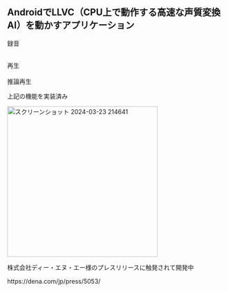 <h2>AndroidでLLVC（CPU上で動作する高速な声質変換AI）を動かすアプリケーション</h2>
<p>録音</p>
<br>再生</br>
<br>推論再生</br>

上記の機能を実装済み

<img width="348" alt="スクリーンショット 2024-03-23 214641" src="https://github.com/mkt11/AIzundaRoid/assets/63161190/ca006cd9-fb29-4efb-97c9-76b9908fb4a7">

<p>株式会社ディー・エヌ・エー様のプレスリリースに触発されて開発中</p>
https://dena.com/jp/press/5053/

